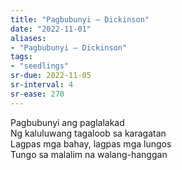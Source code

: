 ```yaml
---
title: "Pagbubunyi — Dickinson"
date: "2022-11-01"
aliases:
- "Pagbubunyi — Dickinson"
tags:
- "seedlings"
sr-due: 2022-11-05
sr-interval: 4
sr-ease: 270
---
```


Pagbubunyi ang paglalakad  
Ng kaluluwang tagaloob sa karagatan  
Lagpas mga bahay, lagpas mga lungos  
Tungo sa malalim na walang-hanggan  